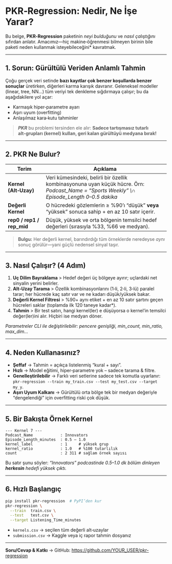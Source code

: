 # PKR‑Regression: Nedir, Ne İşe Yarar?

Bu belge, **PKR‑Regression** paketinin *neyi bulduğunu* ve *nasıl çalıştığını* sıfırdan anlatır. Amacımız—hiç makine‑öğrenmesi bilmeyen birinin bile paketi neden kullanmak isteyebileceğini* kavratmak.

---
## 1. Sorun: Gürültülü Veriden Anlamlı Tahmin

Çoğu gerçek veri setinde **bazı kayıtlar çok benzer koşullarda benzer sonuçlar** üretirken, diğerleri karma karışık davranır. Geleneksel modeller (linear, tree, NN…) tüm veriyi tek denkleme sığdırmaya çalışır; bu da aşağıdakilere yol açar:

* Karmaşık hiper‑parametre ayarı
* Aşırı uyum (overfitting)
* Anlaşılmaz kara‑kutu tahminler

> ***PKR*** bu problemi tersinden ele alır: **Sadece tartışmasız tutarlı alt‑grupları (kernel) kullan, geri kalan gürültüyü medyana bırak!**

---
## 2. PKR Ne Bulur?

| Terim | Açıklama |
|-------|----------|
| **Kernel (Alt‑Uzay)** | Veri kümesindeki, belirli bir özellik kombinasyonuna uyan küçük hücre. Örn: *Podcast_Name = “Sports Weekly” \∩ Episode_Length 0–0.5 dakika* |
| **Değerli Kernel** | O hücredeki gözlemlerin ≥ %90’ı “düşük” **veya** “yüksek” sonuca sahip + en az 10 satır içerir. |
| **rep0 / rep1 / rep_mid** | Düşük, yüksek ve orta bölgenin temsilci hedef değerleri (sırasıyla %33, %66 ve medyan). |

> **Bulgu:** Her değerli kernel, barındırdığı tüm örneklerde neredeyse *aynı* sonuç görülür—yani güçlü nedensel sinyal taşır.

---
## 3. Nasıl Çalışır? (4 Adım)

1. **Uç Dilim Bayraklama** \> Hedef değeri üç bölgeye ayırır; uçlardaki net sinyalin yerini belirler.
2. **Alt‑Uzay Tarama** \> Özellik kombinasyonlarını (1‑li, 2‑li, 3‑lü) paralel tarar; her hücrede kaç satır var ve ne kadarı düşük/yüksek bakar.
3. **Değerli Kernel Filtresi** \> %90+ aynı etiket + en az 10 satır şartını geçen hücreleri saklar (toplamda ilk 120 taneye kadar*).
4. **Tahmin** \> Bir test satırı, hangi kernel(ler) e düşüyorsa o kernel’in temsilci değer(ler)ini alır. Hiçbiri ise medyan döner.

*Parametreler CLI ile değiştirilebilir: pencere genişliği, min_count, min_ratio, max_dim…*

---
## 4. Neden Kullanasınız?

* **Şeffaf** → Tahmin = açıkça listelenmiş “kural + sayı”.
* **Hızlı** → Model eğitimi, hiper‑parametre yok – sadece tarama & filtre.
* **Genelleştirilebilir** → Farklı veri setlerine sadece tek komutla uyarlanır: `pkr-regression --train my_train.csv --test my_test.csv --target my_y`.
* **Aşırı Uyum Kalkanı** → Gürültülü orta bölge tek bir medyan değeriyle “dengelendiği” için overfitting riski çok düşük.

---
## 5. Bir Bakışta Örnek Kernel

```
--- Kernel 7 ---
Podcast_Name            : Innovators
Episode_Length_minutes  : 0.5 – 1.0
kernel_label            : 1     # yüksek grup
kernel_ratio            : 1.0   # %100 tutarlılık
count                   : 2 311 # sağlam örnek sayısı
```
Bu satır şunu söyler: *“Innovators” podcastinde 0.5–1.0 dk bölüm dinleyen **herkesin** hedefi yüksek çıktı.*

---
## 6. Hızlı Başlangıç
```bash
pip install pkr-regression  # PyPI’den kur
pkr-regression \
  --train  train.csv \
  --test   test.csv \
  --target Listening_Time_minutes
```
* `kernels.csv` → seçilen tüm değerli alt‑uzaylar
* `submission.csv` → Kaggle veya iç rapor tahmin dosyanız

---
**Soru/Cevap & Katkı** → GitHub: <https://github.com/YOUR_USER/pkr-regression>

